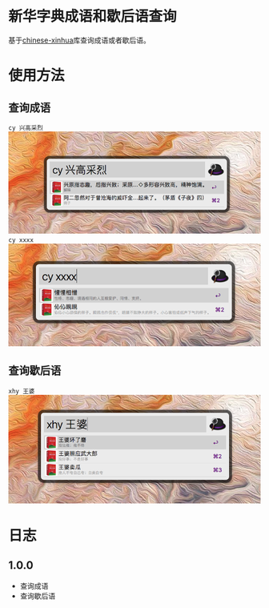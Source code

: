 # 新华字典成语和歇后语查询

基于[chinese-xinhua](https://github.com/pwxcoo/chinese-xinhua)库查询成语或者歇后语。

# 使用方法

## 查询成语

`cy 兴高采烈`  
![兴高采烈](imgs/cy_xgcl.png)
`cy xxxx`  
![xxxx](imgs/cy_xxxx.png)
## 查询歇后语

`xhy 王婆`  
![王婆](imgs/xhy_wp.png)
# 日志

## 1.0.0

-   查询成语
-   查询歇后语
